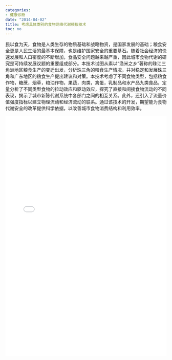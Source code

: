 ```yaml
---
categories:
- 健康诊断
date: "2014-04-02"
title: 考虑具体类别的食物网络代谢模拟技术
toc: no
---
```


民以食为天，食物是人类生存的物质基础和战略物资，是国家发展的基础；粮食安全更是人民生活的最基本保障，也是维护国家安全的重要基石。随着社会经济的快速发展和人口密度的不断增加，食品安全问题越来越严重，因此城市食物代谢的研究是可持续发展议题的重要组成部分。本技术试图从素以“渔米之乡”著称的珠江三角洲地区粮食生产的变迁出发，分析珠三角的粮食生产情况，并对稳定和发展珠三角和广东地区的粮食生产提出建议和对策。本技术考虑了不同食物类型，包括粮食作物，糖蔗，烟草，粮油作物，果蔬，肉类，禽蛋，乳制品和水产品九类食品，定量分析了不同类型食物的拉动效应和驱动效应，探究了直接和间接食物流动的不同表现，揭示了城市新陈代谢系统中各部门之间的相互关系。此外，还引入了流量价值强度指标以建立物理流动和经济流动的联系。通过该技术的开发，期望能为食物代谢安全的改革提供科学依据，以改善城市食物消费结构和利用效率。

<embed src="/post/diagnose/2.2.4考虑具体类别的食物网络代谢模拟技术开发.pdf" type="application/pdf" width="100%" height=750>

